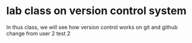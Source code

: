 # lab class on version control system 
In thus class, we will see how version control works on git and github
change from user 2
test 2

